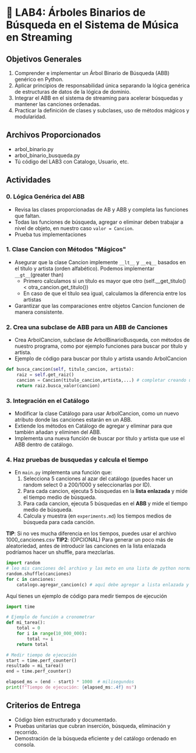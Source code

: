 # 🌳 LAB4: Árboles Binarios de Búsqueda en el Sistema de Música en Streaming

## Objetivos Generales
1. Comprender e implementar un Árbol Binario de Búsqueda (ABB) genérico en Python.  
2. Aplicar principios de responsabilidad única separando la lógica genérica de estructuras de datos de la lógica de dominio.  
3. Integrar el ABB en el sistema de streaming para acelerar búsquedas y mantener las canciones ordenadas.  
4. Practicar la definición de clases y subclases, uso de métodos mágicos y modularidad.

## Archivos Proporcionados
- arbol_binario.py
- arbol_binario_busqueda.py  
- Tú código del LAB3 con Catalogo, Usuario, etc.

## Actividades

### 0. Lógica Genérica del ABB
- Revisa las clases proporcionadas de AB y ABB y completa las funciones que faltan.  
- Todas las funciones de búsqueda, agregar o eliminar deben trabajar a nivel de objeto, en nuestro caso `valor = Cancion`.
- Prueba tus implementaciones

### 1. Clase Cancion con Métodos "Mágicos"
- Asegurar que la clase Cancion implemente `__lt__` y `__eq__` basados en el título y artista (orden alfabético). Podemos implementar `__gt__`(greater than)
  - Primero calculamos si un título es mayor que otro (self.__get_titulo() < otra_cancion.get_titulo())
  - En caso de que el título sea igual, calculamos la diferencia entre los artistas
- Garantizar que las comparaciones entre objetos Cancion funcionen de manera consistente.

### 2. Crea una subclase de ABB para un ABB de Canciones
- Crea ArbolCancion, subclase de ArbolBinarioBusqueda, con métodos de nuestro programa, como por ejemplo funciones para buscar por título y artista.
- Ejemplo de código para buscar por título y artista usando ArbolCancion
```python
def busca_cancion(self, titulo_cancion, artista):
    raiz = self.get_raiz()
    cancion = Cancion(titulo_cancion,artista,...) # completar creando una cancion temporal para ser buscada (el resto de valores no hacen falta)
    return raiz.busca_valor(cancion)
```
### 3. Integración en el Catálogo
- Modificar la clase Catálogo para usar ArbolCancion, como un nuevo atributo donde las canciones estarán en un ABB.  
- Extiende los métodos en Catálogo de agregar y eliminar para que también añadan y eliminen del ABB.
- Implementa una nueva función de buscar por título y artista que use el ABB dentro de catálogo.

### 4. Haz pruebas de busquedas y calcula el tiempo

- En `main.py` implementa una función que:
  1. Selecciona 5 canciones al azar del catálogo (puedes hacer un random select 0 a 200/1000 y seleccionarlas por ID).
  2. Para cada cancion, ejecuta 5 búsquedas en la **lista enlazada** y mide el tiempo medio de búsqueda.
  3. Para cada cancion, ejecuta 5 búsquedas en el **ABB** y mide el tiempo medio de búsqueda.
  4. Calcula y muestra (en `experiments.md`) los tiempos medios de búsqueda para cada canción.

**TIP**: Si no ves mucha diferencia en los tiempos, puedes usar el archivo 1000_canciones.csv 
**TIP2**: (OPCIONAL) Para generar un poco más de aleatoriedad, antes de introducir las canciones en la lista enlazada podríamos hacer un shuffle, para mezclarlas.
```python
import random
# leo mis canciones del archivo y las meto en una lista de python normal (canciones = [])
random.shuffle(canciones)
for c in canciones:
    catalogo.agregar_cancion(c) # aquí debe agregar a lista enlazada y al arbol binario de búsqueda 
```

Aquí tienes un ejemplo de código para medir tiempos de ejecución
```python
import time

# Ejemplo de función a cronometrar
def mi_tarea():
    total = 0
    for i in range(10_000_000):
        total += i
    return total

# Medir tiempo de ejecución
start = time.perf_counter()
resultado = mi_tarea()
end = time.perf_counter()

elapsed_ms = (end - start) * 1000  # milisegundos
print(f"Tiempo de ejecución: {elapsed_ms:.4f} ms")
```

## Criterios de Entrega
- Código bien estructurado y documentado.  
- Pruebas unitarias que cubran inserción, búsqueda, eliminación y recorrido.
- Demostración de la búsqueda eficiente y del catálogo ordenado en consola.  